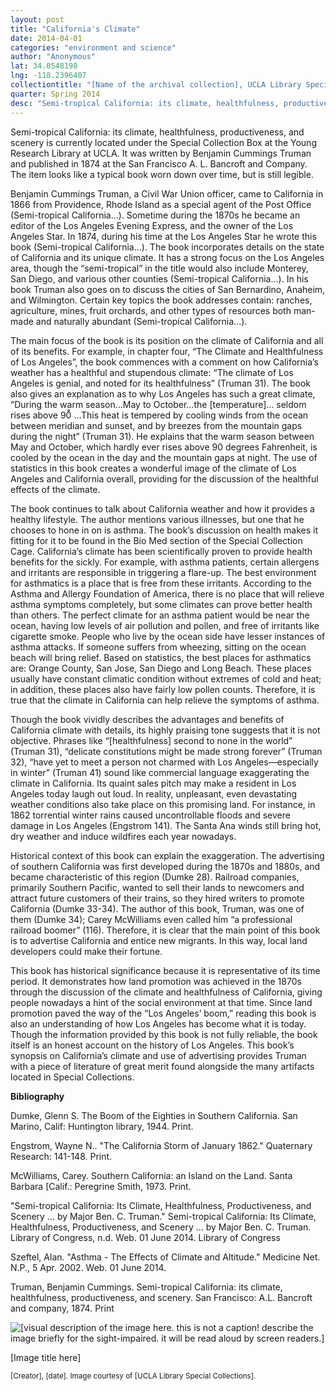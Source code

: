 ```yaml
---
layout: post
title: "California's Climate"
date: 2014-04-01
categories: "environment and science"
author: "Anonymous"
lat: 34.0548198
lng: -118.2396407
collectiontitle: "[Name of the archival collection], UCLA Library Special Collections"
quarter: Spring 2014
desc: "Semi-tropical California: its climate, healthfulness, productiveness, and scenery is currently located under the Special Collection Box at the Young Research Library at UCLA. It was written by Benjamin Cummings Truman and published in 1874 at the San Francisco A. L. Bancroft and Company. The item looks like a typical book worn down over time, but is still legible."
---
```

Semi-tropical California: its climate, healthfulness, productiveness, and scenery is currently located under the Special Collection Box at the Young Research Library at UCLA. It was written by Benjamin Cummings Truman and published in 1874 at the San Francisco A. L. Bancroft and Company. The item looks like a typical book worn down over time, but is still legible.

Benjamin Cummings Truman, a Civil War Union officer, came to California in 1866 from Providence, Rhode Island as a special agent of the Post Office (Semi-tropical California...). Sometime during the 1870s he became an editor of the Los Angeles Evening Express, and the owner of the Los Angeles Star. In 1874, during his time at the Los Angeles Star he wrote this book (Semi-tropical California...). The book incorporates details on the state of California and its unique climate. It has a strong focus on the Los Angeles area, though the “semi-tropical” in the title would also include Monterey, San Diego, and various other counties (Semi-tropical California...). In his book Truman also goes on to discuss the cities of San Bernardino, Anaheim, and Wilmington. Certain key topics the book addresses contain: ranches, agriculture, mines, fruit orchards, and other types of resources both man-made and naturally abundant (Semi-tropical California...).

The main focus of the book is its position on the climate of California and all of its benefits. For example, in chapter four, “The Climate and Healthfulness of Los Angeles”, the book commences with a comment on how California’s weather has a healthful and stupendous climate: “The climate of Los Angeles is genial, and noted for its healthfulness” (Truman 31). The book also gives an explanation as to why Los Angeles has such a great climate, “During the warm season…May to October…the [temperature]… seldom rises above 90̊ …This heat is tempered by cooling winds from the ocean between meridian and sunset, and by breezes from the mountain gaps during the night” (Truman 31). He explains that the warm season between May and October, which hardly ever rises above 90 degrees Fahrenheit, is cooled by the ocean in the day and the mountain gaps at night. The use of statistics in this book creates a wonderful image of the climate of Los Angeles and California overall, providing for the discussion of the healthful effects of the climate.

The book continues to talk about California weather and how it provides a healthy lifestyle. The author mentions various illnesses, but one that he chooses to hone in on is asthma. The book’s discussion on health makes it fitting for it to be found in the Bio Med section of the Special Collection Cage. California’s climate has been scientifically proven to provide health benefits for the sickly. For example, with asthma patients, certain allergens and irritants are responsible in triggering a flare-up. The best environment for asthmatics is a place that is free from these irritants. According to the Asthma and Allergy Foundation of America, there is no place that will relieve asthma symptoms completely, but some climates can prove better health than others. The perfect climate for an asthma patient would be near the ocean, having low levels of air pollution and pollen, and free of irritants like cigarette smoke. People who live by the ocean side have lesser instances of asthma attacks. If someone suffers from wheezing, sitting on the ocean beach will bring relief. Based on statistics, the best places for asthmatics are: Orange County, San Jose, San Diego and Long Beach. These places usually have constant climatic condition without extremes of cold and heat; in addition, these places also have fairly low pollen counts. Therefore, it is true that the climate in California can help relieve the symptoms of asthma.

Though the book vividly describes the advantages and benefits of California climate with details, its highly praising tone suggests that it is not objective. Phrases like “[healthfulness] second to none in the world” (Truman 31), “delicate constitutions might be made strong forever” (Truman 32), “have yet to meet a person not charmed with Los Angeles—especially in winter” (Truman 41) sound like commercial language exaggerating the climate in California. Its quaint sales pitch may make a resident in Los Angeles today laugh out loud. In reality, unpleasant, even devastating weather conditions also take place on this promising land. For instance, in 1862 torrential winter rains caused uncontrollable floods and severe damage in Los Angeles  (Engstrom 141). The Santa Ana winds still bring hot, dry weather and induce wildfires each year nowadays.

Historical context of this book can explain the exaggeration. The advertising of southern California was first developed during the 1870s and 1880s, and became characteristic of this region (Dumke 28). Railroad companies, primarily Southern Pacific, wanted to sell their lands to newcomers and attract future customers of their trains, so they hired writers to promote California (Dumke 33-34). The author of this book, Truman, was one of them (Dumke 34); Carey McWilliams even called him “a professional railroad boomer” (116). Therefore, it is clear that the main point of this book is to advertise California and entice new migrants. In this way, local land developers could make their fortune.

This book has historical significance because it is representative of its time period. It demonstrates how land promotion was achieved in the 1870s through the discussion of the climate and healthfulness of California, giving people nowadays a hint of the social environment at that time. Since land promotion paved the way of the “Los Angeles’ boom,” reading this book is also an understanding of how Los Angeles has become what it is today. Though the information provided by this book is not fully reliable, the book itself is an honest account on the history of Los Angeles. This book’s synopsis on California’s climate and use of advertising provides Truman with a piece of literature of great merit found alongside the many artifacts located in Special Collections.


**Bibliography**

Dumke, Glenn S. The Boom of the Eighties in Southern California. San Marino, Calif: Huntington library, 1944. Print.

Engstrom, Wayne N.. &quot;The California Storm of January 1862.&quot; Quaternary Research: 141-148. Print.

McWilliams, Carey. Southern California: an Island on the Land. Santa Barbara [Calif.: Peregrine Smith, 1973. Print.

&quot;Semi-tropical California: Its Climate, Healthfulness, Productiveness, and Scenery ... by Major Ben. C. Truman.&quot; Semi-tropical California: Its Climate, Healthfulness, Productiveness, and Scenery ... by Major Ben. C. Truman. Library of Congress, n.d. Web. 01 June 2014. <ref target="http://memory.loc.gov/cgi-bin/query/h?ammem/calbkbib:@field%28NUMBER+@od1%28calbk+203%29%29" type="url"> Library of Congress </ref>

Szeftel, Alan. &quot;Asthma - The Effects of Climate and Altitude.&quot; Medicine Net. N.P., 5 Apr. 2002. Web. 01 June 2014.

Truman, Benjamin Cummings. Semi-tropical California: its climate, healthfulness, productiveness, and scenery. San Francisco: A.L. Bancroft and company, 1874. Print


<img src='../images/nameofimagefile.jpg' alt='[visual description of the image here. this is not a caption! describe the image briefly for the sight-impaired. it will be read aloud by screen readers.]'>
<figcaption><p>[Image title here]</p><p><small>[Creator], [date]. Image courtesy of [UCLA Library Special Collections].</small></p>

